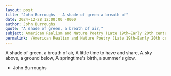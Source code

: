 ```yaml
---
layout: post
title: "John Burroughs - A shade of green a breath of"
date: 2024-12-28 12:00:00 -0000
author: John Burroughs
quote: "A shade of green, a breath of air,"
subject: American Realism and Nature Poetry (Late 19th–Early 20th century)
permalink: /American Realism and Nature Poetry (Late 19th–Early 20th century)/John Burroughs/John Burroughs - A shade of green a breath of
---
```


A shade of green, a breath of air,
A little time to have and share,
A sky above, a ground below,
A springtime's birth, a summer's glow.

- John Burroughs
